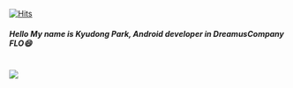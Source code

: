 [![Hits](https://hits.seeyoufarm.com/api/count/incr/badge.svg?url=https%3A%2F%2Fgithub.com%2Fkyudong3&count_bg=%230D0D0D&title_bg=%2340F8FF&icon=&icon_color=%23E7E7E7&title=hits&edge_flat=false)](https://hits.seeyoufarm.com)

##### Hello My name is Kyudong Park, Android developer in DreamusCompany FLO😄

<br>

<a href="">
  <img align="center|top" src="https://github-readme-stats.vercel.app/api/top-langs/?username=kyudong3&layout=compact&theme=tokyonight" />
</a>

<!--
- 🔭 I’m currently working on ...
- 🌱 I’m currently learning ...
- 👯 I’m looking to collaborate on ...
- 🤔 I’m looking for help with ...
- 💬 Ask me about ...
- 📫 How to reach me: ...
- 😄 Pronouns: ...
- ⚡ Fun fact: ...
-->

